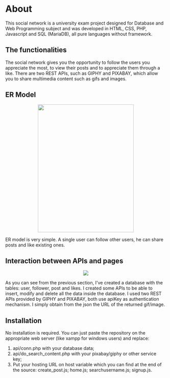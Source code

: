 # About
This social network is a university exam project designed for Database and Web Programming subject and was developed in HTML, CSS, PHP, Javascript and SQL (MariaDB), all pure languages without framework.

## The functionalities
The social network gives you the opportunity to follow the users you appreciate the most, to view their posts and to appreciate them through a like.
There are two REST APIs, such as GIPHY and PIXABAY, which allow you to share multimedia content such as gifs and images.

## ER Model
<p align="center">
  <img width="300" height="400" src="https://www.salvatoremontagna.it/1.png">
</p>
ER model is very simple. A single user can follow other users, he can share posts and like existing ones.

## Interaction between APIs and pages
<p align="center">
  <img src="https://www.salvatoremontagna.it/2.jpg">
</p>
As you can see from the previous section, I've created a database with the tables: user, follower, post and likes. I created some APIs to be able to insert, modify and delete all the data inside the database. I used two REST APIs provided by GIPHY and PIXABAY, both use apiKey as authentication mechanism. I simply obtain from the json the URL of the returned gif/image.

## Installation 
No installation is required. You can just paste the repository on the appropriate web server (like xampp for windows users) and replace:
1) api/conn.php with your database data; 
2) api/do_search_content.php with your pixabay/giphy or other service key;
3) Put your hosting URL on host variable which you can find at the end of the source: create_post.js; home.js; searchusername.js; signup.js.
